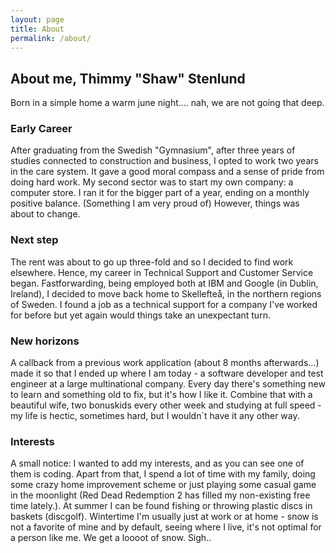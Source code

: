 ```yaml
---
layout: page
title: About
permalink: /about/
---
```


## About me, Thimmy "Shaw" Stenlund

Born in a simple home a warm june night.... nah, we are not going that deep. 

### Early Career

After graduating from the Swedish "Gymnasium", after three years of studies connected to construction and business, I opted to work two years in the care system. It gave a good moral compass and a sense of pride from doing hard work. My second sector was to start my own company: a computer store. I ran it for the bigger part of a year, ending on a monthly positive balance. (Something I am very proud of) However, things was about to change.

### Next step

The rent was about to go up three-fold and so I decided to find work elsewhere. Hence, my career in Technical Support and Customer Service began. Fastforwarding, being employed both at IBM and Google (in Dublin, Ireland), I decided to move back home to Skellefteå, in the northern regions of Sweden. I found a job as a technical support for a company I've worked for before but yet again would things take an unexpectant turn.

### New horizons

A callback from a previous work application (about 8 months afterwards...) made it so that I ended up where I am today - a software developer and test engineer at a large multinational company. Every day there's something new to learn and something old to fix, but it's how I like it. Combine that with a beautiful wife, two bonuskids every other week and studying at full speed - my life is hectic, sometimes hard, but I wouldn´t have it any other way. 

### Interests

A small notice: I wanted to add my interests, and as you can see one of them is coding. Apart from that, I spend a lot of time with my family, doing some crazy home improvement scheme or just playing some casual game in the moonlight (Red Dead Redemption 2 has filled my non-existing free time lately.). At summer I can be found fishing or throwing plastic discs in baskets (discgolf). Wintertime I'm usually just at work or at home - snow is not a favorite of mine and by default, seeing where I live, it's not optimal for a person like me. We get a loooot of snow. Sigh..